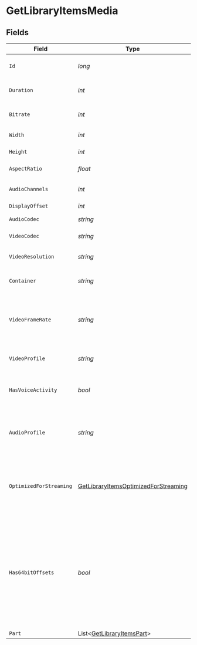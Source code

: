 # GetLibraryItemsMedia


## Fields

| Field                                                                                                                                                    | Type                                                                                                                                                     | Required                                                                                                                                                 | Description                                                                                                                                              | Example                                                                                                                                                  |
| -------------------------------------------------------------------------------------------------------------------------------------------------------- | -------------------------------------------------------------------------------------------------------------------------------------------------------- | -------------------------------------------------------------------------------------------------------------------------------------------------------- | -------------------------------------------------------------------------------------------------------------------------------------------------------- | -------------------------------------------------------------------------------------------------------------------------------------------------------- |
| `Id`                                                                                                                                                     | *long*                                                                                                                                                   | :heavy_check_mark:                                                                                                                                       | Unique media identifier.                                                                                                                                 | 387322                                                                                                                                                   |
| `Duration`                                                                                                                                               | *int*                                                                                                                                                    | :heavy_minus_sign:                                                                                                                                       | Duration of the media in milliseconds.                                                                                                                   | 9610350                                                                                                                                                  |
| `Bitrate`                                                                                                                                                | *int*                                                                                                                                                    | :heavy_minus_sign:                                                                                                                                       | Bitrate in bits per second.                                                                                                                              | 25512                                                                                                                                                    |
| `Width`                                                                                                                                                  | *int*                                                                                                                                                    | :heavy_minus_sign:                                                                                                                                       | Video width in pixels.                                                                                                                                   | 3840                                                                                                                                                     |
| `Height`                                                                                                                                                 | *int*                                                                                                                                                    | :heavy_minus_sign:                                                                                                                                       | Video height in pixels.                                                                                                                                  | 1602                                                                                                                                                     |
| `AspectRatio`                                                                                                                                            | *float*                                                                                                                                                  | :heavy_minus_sign:                                                                                                                                       | Aspect ratio of the video.                                                                                                                               | 2.35                                                                                                                                                     |
| `AudioChannels`                                                                                                                                          | *int*                                                                                                                                                    | :heavy_minus_sign:                                                                                                                                       | Number of audio channels.                                                                                                                                | 6                                                                                                                                                        |
| `DisplayOffset`                                                                                                                                          | *int*                                                                                                                                                    | :heavy_minus_sign:                                                                                                                                       | N/A                                                                                                                                                      | 50                                                                                                                                                       |
| `AudioCodec`                                                                                                                                             | *string*                                                                                                                                                 | :heavy_minus_sign:                                                                                                                                       | Audio codec used.                                                                                                                                        | aac                                                                                                                                                      |
| `VideoCodec`                                                                                                                                             | *string*                                                                                                                                                 | :heavy_minus_sign:                                                                                                                                       | Video codec used.                                                                                                                                        | hevc                                                                                                                                                     |
| `VideoResolution`                                                                                                                                        | *string*                                                                                                                                                 | :heavy_minus_sign:                                                                                                                                       | Video resolution (e.g., 4k).                                                                                                                             | 4k                                                                                                                                                       |
| `Container`                                                                                                                                              | *string*                                                                                                                                                 | :heavy_minus_sign:                                                                                                                                       | Container format of the media.                                                                                                                           | mp4                                                                                                                                                      |
| `VideoFrameRate`                                                                                                                                         | *string*                                                                                                                                                 | :heavy_minus_sign:                                                                                                                                       | Frame rate of the video. Values found include NTSC, PAL, 24p<br/>                                                                                        | 24p                                                                                                                                                      |
| `VideoProfile`                                                                                                                                           | *string*                                                                                                                                                 | :heavy_minus_sign:                                                                                                                                       | Video profile (e.g., main 10).                                                                                                                           | main 10                                                                                                                                                  |
| `HasVoiceActivity`                                                                                                                                       | *bool*                                                                                                                                                   | :heavy_minus_sign:                                                                                                                                       | Indicates whether voice activity is detected.                                                                                                            | false                                                                                                                                                    |
| `AudioProfile`                                                                                                                                           | *string*                                                                                                                                                 | :heavy_minus_sign:                                                                                                                                       | The audio profile used for the media (e.g., DTS, Dolby Digital, etc.).                                                                                   | dts                                                                                                                                                      |
| `OptimizedForStreaming`                                                                                                                                  | [GetLibraryItemsOptimizedForStreaming](../../Models/Requests/GetLibraryItemsOptimizedForStreaming.md)                                                    | :heavy_minus_sign:                                                                                                                                       | Has this media been optimized for streaming. NOTE: This can be 0, 1, false or true                                                                       |                                                                                                                                                          |
| `Has64bitOffsets`                                                                                                                                        | *bool*                                                                                                                                                   | :heavy_minus_sign:                                                                                                                                       | Indicates whether the media has 64-bit offsets.<br/>This is relevant for media files that may require larger offsets than what 32-bit integers can provide.<br/> | false                                                                                                                                                    |
| `Part`                                                                                                                                                   | List<[GetLibraryItemsPart](../../Models/Requests/GetLibraryItemsPart.md)>                                                                                | :heavy_minus_sign:                                                                                                                                       | N/A                                                                                                                                                      |                                                                                                                                                          |